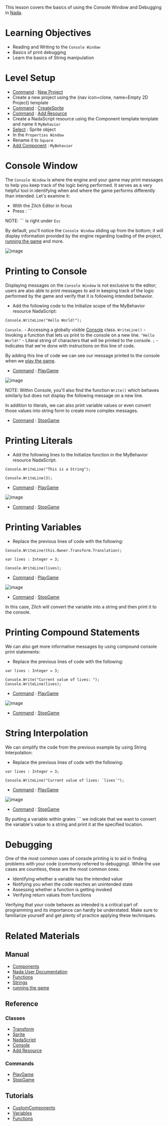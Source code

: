 This lesson covers the basics of using the Console Window and Debugging in [Nada](https://github.com/ZilchEngine/ZilchDocs/blob/master/zilch_editor_documentation/zilchmanual/nada_in_zero.md).

 # Learning Objectives

- Reading and Writing to the `Console Window`
- Basics of print debugging
- Learn the basics of String manipulation

 # Level Setup

- [ Command](https://github.com/ZilchEngine/ZilchDocs/blob/master/zilch_editor_documentation/zilchmanual/editor/editorcommands/commands.md) : [ New Project](https://github.com/ZilchEngine/ZilchDocs/blob/master/code_reference/command_reference.md#newproject)
 - Create a new project using the {nav icon=clone, name=Empty 2D Project} template
- [ Command](https://github.com/ZilchEngine/ZilchDocs/blob/master/zilch_editor_documentation/zilchmanual/editor/editorcommands/commands.md) : [CreateSprite](https://github.com/ZilchEngine/ZilchDocs/blob/master/zilch_editor_documentation/zilchmanual/editor/editorcommands/createobject.md)
- [ Command](https://github.com/ZilchEngine/ZilchDocs/blob/master/zilch_editor_documentation/zilchmanual/editor/editorcommands/commands.md) : [ Add Resource](https://github.com/ZilchEngine/ZilchDocs/blob/master/zilch_editor_documentation/zilchmanual/editor/editorcommands/resourceadding.md)
 - Create a NadaScript resource using the Component template template and name it `MyBehavior`
- [Select](https://github.com/ZilchEngine/ZilchDocs/blob/master/zilch_editor_documentation/zilchmanual/editor/editorcommands/selectobject.md) : Sprite object
- In the `Properties Window`
 - Rename it to `Square`
 - [Add Component](https://github.com/ZilchEngine/ZilchDocs/blob/master/zilch_editor_documentation/zilchmanual/editor/addremovecomponent.md) : `MyBehavior`

 # Console Window

The `Console Window` is where the engine and your game may print messages to help you keep track of the logic being performed. It serves as a very helpful tool in identifying when and where the game performs differently than intended. Let's examine it:

- With the Zilch Editor in focus
- Press  : ```

NOTE: ``` is right under `Esc`

By default, you'll notice the `Console Window` sliding up from the bottom; it will display information provided by the engine regarding loading of the project, [running the game](https://github.com/ZilchEngine/ZilchDocs/blob/master/zilch_editor_documentation/zilchmanual/editor/editorcommands/runthegame.md) and more.



![image](https://raw.githubusercontent.com/ZilchEngine/ZilchFiles/master/doc_files/81527.png)


 # Printing to Console

Displaying messages on the `Console Window` is not exclusive to the editor; users are also able to print messages to aid in keeping track of the logic performed by the game and verify that it is following intended behavior.

 - Add the following code to the Initialize scope of the MyBehavior resource NadaScript:

```lang=csharp, name=Console Printing
Console.WriteLine("Hello World!");
```

`Console.` - Accessing a globally visible [ Console](https://github.com/ZilchEngine/ZilchDocs/blob/master/code_reference/nada_base_types/console.md) class.
`WriteLine()` - Invoking a function that lets us print to the console on a new line.
`"Hello World!"` - Literal string of characters that will be printed to the console.
`;` - Indicates that we're done with instructions on this line of code.

By adding this line of code we can see our message printed to the console when we [play the game](https://github.com/ZilchEngine/ZilchDocs/blob/master/zilch_editor_documentation/zilchmanual/editor/editorcommands/runthegame.md).

- [ Command](https://github.com/ZilchEngine/ZilchDocs/blob/master/zilch_editor_documentation/zilchmanual/editor/editorcommands/commands.md) : [ PlayGame](https://github.com/ZilchEngine/ZilchDocs/blob/master/code_reference/command_reference.md#playgame)



![image](https://raw.githubusercontent.com/ZilchEngine/ZilchFiles/master/doc_files/81552.png)


NOTE: Within Console, you'll also find the function `Write()` which behaves similarly but does not display the following message on a new line.

In addition to literals, we can also print variable values or even convert those values into string form to create more complex messages.

- [ Command](https://github.com/ZilchEngine/ZilchDocs/blob/master/zilch_editor_documentation/zilchmanual/editor/editorcommands/commands.md) : [ StopGame](https://github.com/ZilchEngine/ZilchDocs/blob/master/code_reference/command_reference.md#stopgame)

 # Printing Literals

 - Add the following lines to the Initialize function in the MyBehavior resource NadaScript.

```lang=csharp, name=Literal String Printing
Console.WriteLine("This is a String");
```
```lang=csharp, name=Literal Integer Printing
Console.WriteLine(3);
```
- [ Command](https://github.com/ZilchEngine/ZilchDocs/blob/master/zilch_editor_documentation/zilchmanual/editor/editorcommands/commands.md) : [ PlayGame](https://github.com/ZilchEngine/ZilchDocs/blob/master/code_reference/command_reference.md#playgame)



![image](https://raw.githubusercontent.com/ZilchEngine/ZilchFiles/master/doc_files/88674.png)


- [ Command](https://github.com/ZilchEngine/ZilchDocs/blob/master/zilch_editor_documentation/zilchmanual/editor/editorcommands/commands.md) : [ StopGame](https://github.com/ZilchEngine/ZilchDocs/blob/master/code_reference/command_reference.md#stopgame)

 # Printing Variables

 - Replace the previous lines of code with the following:

```lang=csharp, name=External Variable Printing
Console.WriteLine(this.Owner.Transform.Translation);
```

```lang=csharp, name= Local Variable Printing
var lives : Integer = 3;

Console.WriteLine(lives);
```
- [ Command](https://github.com/ZilchEngine/ZilchDocs/blob/master/zilch_editor_documentation/zilchmanual/editor/editorcommands/commands.md) : [ PlayGame](https://github.com/ZilchEngine/ZilchDocs/blob/master/code_reference/command_reference.md#playgame)



![image](https://raw.githubusercontent.com/ZilchEngine/ZilchFiles/master/doc_files/88676.png)


- [ Command](https://github.com/ZilchEngine/ZilchDocs/blob/master/zilch_editor_documentation/zilchmanual/editor/editorcommands/commands.md) : [ StopGame](https://github.com/ZilchEngine/ZilchDocs/blob/master/code_reference/command_reference.md#stopgame)

In this case, Zilch will convert the variable into a string and then print it to the console.

 # Printing Compound Statements

We can also get more informative messages by using compound console print statements:

 - Replace the previous lines of code with the following:

```lang=csharp, name=Compound Print Statements
var lives : Integer = 3;

Console.Write("Current value of lives: ");
Console.WriteLine(lives);
```
- [ Command](https://github.com/ZilchEngine/ZilchDocs/blob/master/zilch_editor_documentation/zilchmanual/editor/editorcommands/commands.md) : [ PlayGame](https://github.com/ZilchEngine/ZilchDocs/blob/master/code_reference/command_reference.md#playgame)



![image](https://raw.githubusercontent.com/ZilchEngine/ZilchFiles/master/doc_files/88678.png)


- [ Command](https://github.com/ZilchEngine/ZilchDocs/blob/master/zilch_editor_documentation/zilchmanual/editor/editorcommands/commands.md) : [ StopGame](https://github.com/ZilchEngine/ZilchDocs/blob/master/code_reference/command_reference.md#stopgame)

 # String Interpolation

We can simplify the code from the previous example by using String Interpolation:

 - Replace the previous lines of code with the following:

```lang=csharp, name=String Interpolation
var lives : Integer = 3;

Console.WriteLine("Current value of lives: `lives`");
```

- [ Command](https://github.com/ZilchEngine/ZilchDocs/blob/master/zilch_editor_documentation/zilchmanual/editor/editorcommands/commands.md) : [ PlayGame](https://github.com/ZilchEngine/ZilchDocs/blob/master/code_reference/command_reference.md#playgame)



![image](https://raw.githubusercontent.com/ZilchEngine/ZilchFiles/master/doc_files/88678.png)


- [ Command](https://github.com/ZilchEngine/ZilchDocs/blob/master/zilch_editor_documentation/zilchmanual/editor/editorcommands/commands.md) : [ StopGame](https://github.com/ZilchEngine/ZilchDocs/blob/master/code_reference/command_reference.md#stopgame)

By putting a variable within grates ``` we indicate that we want to convert the variable's value to a string and print it at the specified location.

 # Debugging

One of the most common uses of console printing is to aid in finding problems with your code (commonly referred to debugging). While the use cases are countless, these are the most common ones:

- Identifying whether a variable has the intended value
- Notifying you when the code reaches an unintended state
- Assessing whether a function is getting invoked
- Verifying return values from functions

Verifying that your code behaves as intended is a critical part of programming and its importance can hardly be understated. Make sure to familiarize yourself and get plenty of practice applying these techniques.

 # Related Materials

 ## Manual
- [Components](https://github.com/ZilchEngine/ZilchDocs/blob/master/zilch_editor_documentation/zilchmanual/architecture/components.md)
- [ Nada User Documentation](https://github.com/ZilchEngine/ZilchDocs/blob/master/zilch_editor_documentation/zilchmanual/nada_in_zero.md)
- [ Functions](https://github.com/ZilchEngine/ZilchDocs/blob/master/zilch_editor_documentation/zilchmanual/nada_in_zero/functions.md)
- [ Strings](https://github.com/ZilchEngine/ZilchDocs/blob/master/zilch_editor_documentation/zilchmanual/nada_in_zero/strings.md)
- [running the game](https://github.com/ZilchEngine/ZilchDocs/blob/master/zilch_editor_documentation/zilchmanual/editor/editorcommands/runthegame.md)

 ## Reference
 ### Classes
- [Transform](https://github.com/ZilchEngine/ZilchDocs/blob/master/code_reference/class_reference/transform.md)
- [Sprite](https://github.com/ZilchEngine/ZilchDocs/blob/master/code_reference/class_reference/sprite.md)
- [NadaScript](https://github.com/ZilchEngine/ZilchDocs/blob/master/code_reference/class_reference/nadascript.md)
- [ Console](https://github.com/ZilchEngine/ZilchDocs/blob/master/code_reference/nada_base_types/console.md)
- [ Add Resource](https://github.com/ZilchEngine/ZilchDocs/blob/master/zilch_editor_documentation/zilchmanual/editor/editorcommands/resourceadding.md)

 ### Commands
- [ PlayGame](https://github.com/ZilchEngine/ZilchDocs/blob/master/code_reference/command_reference.md#playgame)
- [ StopGame](https://github.com/ZilchEngine/ZilchDocs/blob/master/code_reference/command_reference.md#stopgame)

 ##  Tutorials
- [CustomComponents](https://github.com/ZilchEngine/ZilchDocs/blob/master/zilch_editor_documentation/tutorials/scripting/customcomponents.md)
- [Variables](https://github.com/ZilchEngine/ZilchDocs/blob/master/zilch_editor_documentation/tutorials/scripting/variables.md)
- [Functions](https://github.com/ZilchEngine/ZilchDocs/blob/master/zilch_editor_documentation/tutorials/scripting/functions.md)
 

 